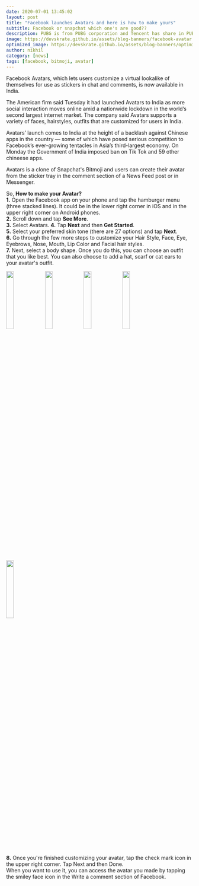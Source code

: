 ```yaml
---
date: 2020-07-01 13:45:02
layout: post
title: "Facebook launches Avatars and here is how to make yours"
subtitle: Facebook or snapchat which one's are good??
description: PUBG is from PUBG corporation and Tencent has share in PUBG mobile...
image: https://devskrate.github.io/assets/blog-banners/facebook-avatar.jpg
optimized_image: https://devskrate.github.io/assets/blog-banners/optimized/facebook-avatar.webp
author: nikhil
category: [news]
tags: [facebook, bitmoji, avatar]
---
```


Facebook Avatars, which lets users customize a virtual lookalike of themselves for use as stickers in chat and comments, is now available in India.

The American firm said Tuesday it had launched Avatars to India as more social interaction moves online amid a nationwide lockdown in the world’s second largest internet market. The company said Avatars supports a variety of faces, hairstyles, outfits that are customized for users in India.

Avatars’ launch comes to India at the height of a backlash against Chinese apps in the country — some of which have posed serious competition to Facebook’s ever-growing tentacles in Asia’s third-largest economy. On Monday the Government of India imposed ban on Tik Tok and 59 other chineese apps.

Avatars is a clone of Snapchat's Bitmoji and users can create their avatar from the sticker tray in the comment section of a News Feed post or in Messenger.

So, **How to make your Avatar?**    
**1.** Open the Facebook app on your phone and tap the hamburger menu (three stacked lines). It could be in the lower right corner in iOS and in the upper right corner on Android phones.  
**2.** Scroll down and tap **See More**.  
**3.** Select Avatars.
**4.** Tap **Next** and then **Get Started**.  
**5.** Select your preferred skin tone (there are 27 options) and tap **Next**.  
**6.** Go through the few more steps to customize your Hair Style, Face, Eye, Eyebrows, Nose, Mouth, Lip Color and Facial hair styles.  
**7.** Next, select a body shape. Once you do this, you can choose an outfit that you like best. You can also choose to add a hat, scarf or cat ears to your avatar's outfit.

<a href="https://devskrate.github.io/assets/images/facebook/avatar5.webp" data-lightbox="image-1" data-title="Facebook Avatar"><img width="20%" src="https://devskrate.github.io/assets/images/facebook/avatar5.webp"></a>
<a href="https://devskrate.github.io/assets/images/facebook/avatar1.webp" data-lightbox="image-1" data-title="Facebook Avatar"><img width="20%" src="https://devskrate.github.io/assets/images/facebook/avatar1.webp"></a>
<a href="https://devskrate.github.io/assets/images/facebook/avatar2.webp" data-lightbox="image-1" data-title="Facebook Avatar"><img width="20%" src="https://devskrate.github.io/assets/images/facebook/avatar2.webp"></a>
<a href="https://devskrate.github.io/assets/images/facebook/avatar3.webp" data-lightbox="image-1" data-title="Facebook Avatar"><img width="20%" src="https://devskrate.github.io/assets/images/facebook/avatar3.webp"></a>
<a href="https://devskrate.github.io/assets/images/facebook/avatar6.webp" data-lightbox="image-1" data-title="Facebook Avatar"><img width="20%" src="https://devskrate.github.io/assets/images/facebook/avatar6.webp"></a>

**8.** Once you're finished customizing your avatar, tap the check mark icon in the upper right corner. Tap Next and then Done.  
When you want to use it, you can access the avatar you made by tapping the smiley face icon in the Write a comment section of Facebook.
